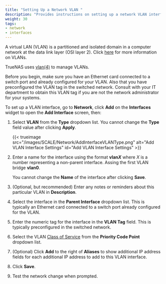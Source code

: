 ```yaml
---
title: "Setting Up a Network VLAN "
description: "Provides instructions on setting up a network VLAN interface."
weight: 30
tags:
- network
- interfaces
---
```


A virtual LAN (VLAN) is a partitioned and isolated domain in a computer network at the data link layer (OSI layer 2).
Click [here](https://www.ieee802.org/1/pages/802.1Q-2014.html) for more information on VLANs.

TrueNAS uses [vlan(4)](https://man.cx/vlan(4)) to manage VLANs.

Before you begin, make sure you have an Ethernet card connected to a switch port and already configured for your VLAN.
Also that you have preconfigured the VLAN tag in the switched network.
Consult with your IT department to obtain this VLAN tag if you are not the network administrator for your systems.

To set up a VLAN interface, go to **Network**, click **Add** on the **Interfaces** widget to open the **Add Interface** screen, then:

1. Select **VLAN** from the **Type** dropdown list. You cannot change the **Type** field value after clicking **Apply**.

   {{< trueimage src="/images/SCALE/Network/AddInterfaceVLANType.png" alt="Add VLAN Interface Settings" id="Add VLAN Interface Settings" >}}

2. Enter a name for the interface using the format **vlan*X*** where *X* is a number representing a non-parent interface.
   Assing the first VLAN bridge **vlan0**.

   You cannot change the **Name** of the interface after clicking **Save**.

3. (Optional, but recommended) Enter any notes or reminders about this particular VLAN in **Description**.

4. Select the interface in the **Parent Interface** dropdown list. This is typically an Ethernet card connected to a switch port already configured for the VLAN.

5. Enter the numeric tag for the interface in the **VLAN Tag** field. This is typically preconfigured in the switched network.

6. Select the VLAN [Class of Service](https://tools.ietf.org/html/rfc4761#section-4.2.7)  from the **Priority Code Point** dropdown list.

7. (Optional) Click **Add** to the right of **Aliases** to show additional IP address fields for each additional IP address to add to this VLAN interface.

8. Click **Save**.

9. Test the network change when prompted.